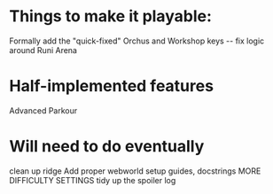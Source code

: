 # Things to make it playable:
Formally add the "quick-fixed" Orchus and Workshop keys -- fix logic around Runi Arena

# Half-implemented features
Advanced Parkour

# Will need to do eventually
clean up ridge
Add proper webworld setup guides, docstrings
MORE DIFFICULTY SETTINGS
tidy up the spoiler log